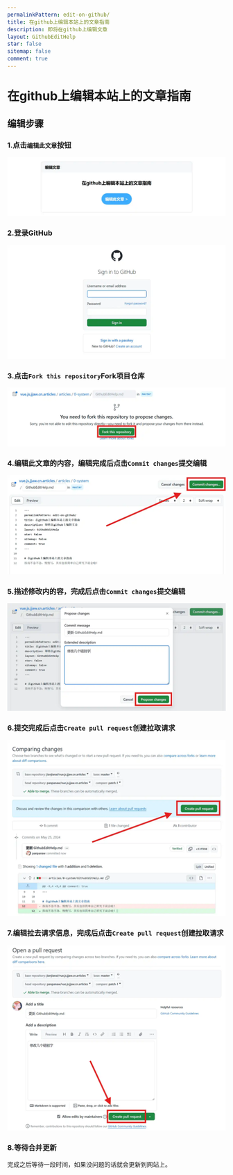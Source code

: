 ```yaml
---
permalinkPattern: edit-on-github/
title: 在github上编辑本站上的文章指南
description: 即将在github上编辑文章
layout: GithubEditHelp
star: false
sitemap: false
comment: true
---
```


# 在github上编辑本站上的文章指南
## 编辑步骤
### 1.点击`编辑此文章`按钮
![](./imgs/edit1.webp)
### 2.登录GitHub
![](./imgs/edit2.webp)
### 3.点击`Fork this repository`Fork项目仓库
![](./imgs/edit3.webp)
### 4.编辑此文章的内容，编辑完成后点击`Commit changes`提交编辑
![](./imgs/edit4.webp)
### 5.描述修改内的容，完成后点击`Commit changes`提交编辑
![](./imgs/edit5.webp)
### 6.提交完成后点击`Create pull request`创建拉取请求
![](./imgs/edit6.webp)
### 7.编辑拉去请求信息，完成后点击`Create pull request`创建拉取请求
![](./imgs/edit7.webp)
### 8.等待合并更新
完成之后等待一段时间，如果没问题的话就会更新到网站上。
